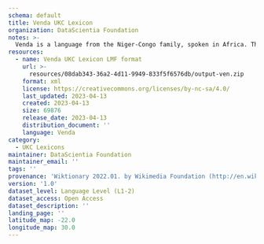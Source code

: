 ```yaml
---
schema: default
title: Venda UKC Lexicon
organization: DataScientia Foundation
notes: >-
  Venda is a language from the Niger-Congo family, spoken in Africa. The UKC Lexicon of Venda is represented as a lexico-semantic network. It consists of words, word senses, synsets, as well as sense-level and synset-level relationships.
resources:
  - name: Venda UKC Lexicon LMF format
    url: >-
      resources/08dab343-36a2-4d11-9949-833f5f6576db/output-ven.zip
    format: xml
    license: https://creativecommons.org/licenses/by-nc-sa/4.0/
    last_updated: 2023-04-13
    created: 2023-04-13
    size: 69876
    release_date: 2023-04-13
    distribution_document: ''
    language: Venda
category:
  - UKC Lexicons
maintainer: DataScientia Foundation
maintainer_email: ''
tags: ''
provenance: 'Wiktionary 2022.01. by Wikimedia Foundation (http://en.wiktionary.org); CogNet 2.1 by Khuyagbaatar Batsuren, National University of Mongolia (http://cognet.ukc.disi.unitn.it); KinDiv: Kinship Diversity 1.0 by Temuulen Khishigsuren (http://ukc.disi.unitn.it/index.php/kinship/); MorphyNet 2.0 by Gábor Bella and Khuyagbaatar Batsuren (http://ukc.disi.unitn.it/index.php/morphynet/); Antonymy 1.0 by Gábor Bella (http://ukc.datascientia.eu); African Wordnet Project 2017.10. by South African Centre for Digital Language Resources (SADiLaR) (https://www.sadilar.org/index.php/en/); Princeton WordNet 2.1 by Princeton University (https://wordnet.princeton.edu)'
version: '1.0'
dataset_level: Language Level (L1-2)
dataset_access: Open Access
dataset_description: ''
landing_page: ''
latitude_map: -22.0
longitude_map: 30.0
---
```

